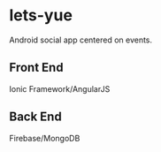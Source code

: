 # lets-yue
Android social app centered on events.
## Front End
Ionic Framework/AngularJS
## Back End
Firebase/MongoDB
